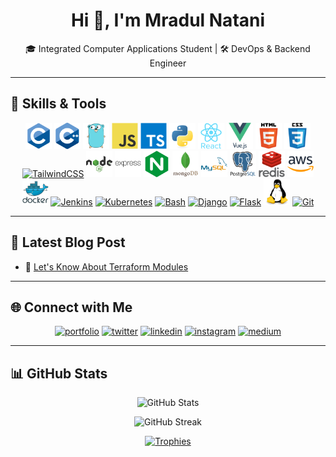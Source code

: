 <h1 align="center">Hi 👋, I'm Mradul Natani</h1>
<p align="center">🎓 Integrated Computer Applications Student | 🛠️ DevOps & Backend Engineer</p>

---

<h2>🚀 Skills & Tools</h2>
<p align="center">
  <a href="https://raw.githubusercontent.com/devicons/devicon/master/icons/c/c-original.svg"><img src="https://raw.githubusercontent.com/devicons/devicon/master/icons/c/c-original.svg" alt="C" width="42" height="42"/></a>
  <a href="https://raw.githubusercontent.com/devicons/devicon/master/icons/cplusplus/cplusplus-original.svg"><img src="https://raw.githubusercontent.com/devicons/devicon/master/icons/cplusplus/cplusplus-original.svg" alt="C++" width="42" height="42"/></a>
  <a href="https://raw.githubusercontent.com/devicons/devicon/master/icons/go/go-original.svg"><img src="https://raw.githubusercontent.com/devicons/devicon/master/icons/go/go-original.svg" alt="Go" width="42" height="42"/></a>
  <a href="https://raw.githubusercontent.com/devicons/devicon/master/icons/javascript/javascript-original.svg"><img src="https://raw.githubusercontent.com/devicons/devicon/master/icons/javascript/javascript-original.svg" alt="JavaScript" width="42" height="42"/></a>
  <a href="https://raw.githubusercontent.com/devicons/devicon/master/icons/typescript/typescript-original.svg"><img src="https://raw.githubusercontent.com/devicons/devicon/master/icons/typescript/typescript-original.svg" alt="TypeScript" width="42" height="42"/></a>
  <a href="https://raw.githubusercontent.com/devicons/devicon/master/icons/python/python-original.svg"><img src="https://raw.githubusercontent.com/devicons/devicon/master/icons/python/python-original.svg" alt="Python" width="42" height="42"/></a>
  <a href="https://raw.githubusercontent.com/devicons/devicon/master/icons/react/react-original-wordmark.svg"><img src="https://raw.githubusercontent.com/devicons/devicon/master/icons/react/react-original-wordmark.svg" alt="React" width="42" height="42"/></a>
  <a href="https://raw.githubusercontent.com/devicons/devicon/master/icons/vuejs/vuejs-original-wordmark.svg"><img src="https://raw.githubusercontent.com/devicons/devicon/master/icons/vuejs/vuejs-original-wordmark.svg" alt="Vue" width="42" height="42"/></a>
  <a href="https://raw.githubusercontent.com/devicons/devicon/master/icons/html5/html5-original-wordmark.svg"><img src="https://raw.githubusercontent.com/devicons/devicon/master/icons/html5/html5-original-wordmark.svg" alt="HTML5" width="42" height="42"/></a>
  <a href="https://raw.githubusercontent.com/devicons/devicon/master/icons/css3/css3-original-wordmark.svg"><img src="https://raw.githubusercontent.com/devicons/devicon/master/icons/css3/css3-original-wordmark.svg" alt="CSS3" width="42" height="42"/></a>
  <a href="https://www.vectorlogo.zone/logos/tailwindcss/tailwindcss-icon.svg"><img src="https://www.vectorlogo.zone/logos/tailwindcss/tailwindcss-icon.svg" alt="TailwindCSS" width="42" height="42"/></a>
  <a href="https://raw.githubusercontent.com/devicons/devicon/master/icons/nodejs/nodejs-original-wordmark.svg"><img src="https://raw.githubusercontent.com/devicons/devicon/master/icons/nodejs/nodejs-original-wordmark.svg" alt="Node.js" width="42" height="42"/></a>
  <a href="https://raw.githubusercontent.com/devicons/devicon/master/icons/express/express-original-wordmark.svg"><img src="https://raw.githubusercontent.com/devicons/devicon/master/icons/express/express-original-wordmark.svg" alt="Express" width="42" height="42"/></a>
  <a href="https://raw.githubusercontent.com/devicons/devicon/master/icons/nginx/nginx-original.svg"><img src="https://raw.githubusercontent.com/devicons/devicon/master/icons/nginx/nginx-original.svg" alt="Nginx" width="42" height="42"/></a>
  <a href="https://raw.githubusercontent.com/devicons/devicon/master/icons/mongodb/mongodb-original-wordmark.svg"><img src="https://raw.githubusercontent.com/devicons/devicon/master/icons/mongodb/mongodb-original-wordmark.svg" alt="MongoDB" width="42" height="42"/></a>
  <a href="https://raw.githubusercontent.com/devicons/devicon/master/icons/mysql/mysql-original-wordmark.svg"><img src="https://raw.githubusercontent.com/devicons/devicon/master/icons/mysql/mysql-original-wordmark.svg" alt="MySQL" width="42" height="42"/></a>
  <a href="https://raw.githubusercontent.com/devicons/devicon/master/icons/postgresql/postgresql-original-wordmark.svg"><img src="https://raw.githubusercontent.com/devicons/devicon/master/icons/postgresql/postgresql-original-wordmark.svg" alt="PostgreSQL" width="42" height="42"/></a>
  <a href="https://raw.githubusercontent.com/devicons/devicon/master/icons/redis/redis-original-wordmark.svg"><img src="https://raw.githubusercontent.com/devicons/devicon/master/icons/redis/redis-original-wordmark.svg" alt="Redis" width="42" height="42"/></a>
  <a href="https://raw.githubusercontent.com/devicons/devicon/master/icons/amazonwebservices/amazonwebservices-original-wordmark.svg"><img src="https://raw.githubusercontent.com/devicons/devicon/master/icons/amazonwebservices/amazonwebservices-original-wordmark.svg" alt="AWS" width="42" height="42"/></a>
  <a href="https://raw.githubusercontent.com/devicons/devicon/master/icons/docker/docker-original-wordmark.svg"><img src="https://raw.githubusercontent.com/devicons/devicon/master/icons/docker/docker-original-wordmark.svg" alt="Docker" width="42" height="42"/></a>
  <a href="https://www.vectorlogo.zone/logos/jenkins/jenkins-icon.svg"><img src="https://www.vectorlogo.zone/logos/jenkins/jenkins-icon.svg" alt="Jenkins" width="42" height="42"/></a>
  <a href="https://www.vectorlogo.zone/logos/kubernetes/kubernetes-icon.svg"><img src="https://www.vectorlogo.zone/logos/kubernetes/kubernetes-icon.svg" alt="Kubernetes" width="42" height="42"/></a>
  <a href="https://www.vectorlogo.zone/logos/gnu_bash/gnu_bash-icon.svg"><img src="https://www.vectorlogo.zone/logos/gnu_bash/gnu_bash-icon.svg" alt="Bash" width="42" height="42"/></a>
  <a href="https://cdn.worldvectorlogo.com/logos/django.svg"><img src="https://cdn.worldvectorlogo.com/logos/django.svg" alt="Django" width="42" height="42"/></a>
  <a href="https://www.vectorlogo.zone/logos/pocoo_flask/pocoo_flask-icon.svg"><img src="https://www.vectorlogo.zone/logos/pocoo_flask/pocoo_flask-icon.svg" alt="Flask" width="42" height="42"/></a>
  <a href="https://raw.githubusercontent.com/devicons/devicon/master/icons/linux/linux-original.svg"><img src="https://raw.githubusercontent.com/devicons/devicon/master/icons/linux/linux-original.svg" alt="Linux" width="42" height="42"/></a>
  <a href="https://www.vectorlogo.zone/logos/git-scm/git-scm-icon.svg"><img src="https://www.vectorlogo.zone/logos/git-scm/git-scm-icon.svg" alt="Git" width="42" height="42"/></a>
</p>

---

<h2>📝 Latest Blog Post</h2>

- 📌 <a href="https://medium.com/@mradulnatani0/lets-know-about-terraform-modules-7ab4e3c3f2a5" target="_blank">Let's Know About Terraform Modules</a>

---

<h2>🌐 Connect with Me</h2>

<p align="center">
  <a href="https://ihatejava.vercel.app/" target="_blank"><img src="https://img.shields.io/badge/Portfolio-Visit Now-%2300C7B7?style=for-the-badge" alt="portfolio"/></a>
  <a href="https://twitter.com/natani_mradul" target="_blank"><img src="https://img.shields.io/badge/X(Twitter)-%230f1419?style=for-the-badge&logo=x&logoColor=white" alt="twitter"/></a>
  <a href="https://www.linkedin.com/in/Mradul Natani" target="_blank"><img src="https://img.shields.io/badge/LinkedIn-%230a77b6?style=for-the-badge&logo=linkedin&logoColor=white" alt="linkedin"/></a>
  <a href="https://www.instagram.com/__mradull.___" target="_blank"><img src="https://img.shields.io/badge/Instagram-%23F35369?style=for-the-badge&logo=instagram&logoColor=white" alt="instagram"/></a>
  <a href="https://medium.com/@mradulnatani0" target="_blank"><img src="https://img.shields.io/badge/Medium-%23000000?style=for-the-badge&logo=medium&logoColor=white" alt="medium"/></a>
</p>

---

<h2>📊 GitHub Stats</h2>

<p align="center">
  <img src="https://github-readme-stats.vercel.app/api?username=mradulnatani&show_icons=true&theme=radical" alt="GitHub Stats" />
</p>
<p align="center">
  <img src="https://github-readme-streak-stats.herokuapp.com/?user=mradulnatani&theme=radical" alt="GitHub Streak" />
</p>
<p align="center">
  <a href="https://github.com/ryo-ma/github-profile-trophy"><img src="https://github-profile-trophy.vercel.app/?username=mradulnatani&theme=radical" alt="Trophies" /></a>
</p>
